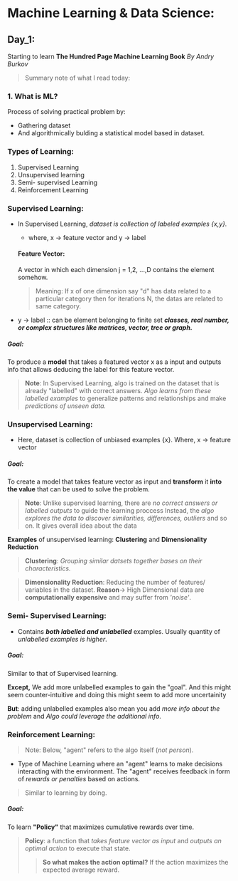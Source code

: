 <!--
title: Machine Learning & Data Science (XDays)
author: Firoj Paudel
Last_Updated: 2024-01-29
-->

# Machine Learning & Data Science:

## Day_1: 
Starting to learn **The Hundred Page Machine Learning Book** _By Andry Burkov_ 

> Summary note of what I read today: 

### 1. **What is ML?**
Process of solving practical problem by: 
  - Gathering dataset
  - And algorithmically bulding a statistical model based in dataset.

### Types of Learning: 
   1. Supervised Learning
   2. Unsupervised learning
   3. Semi- supervised Learning 
   4. Reinforcement Learning 

   ### Supervised Learning:
   - In Supervised Learning, _dataset is collection of labeled examples {x,y}._
     - where, x -> feature vector and y -> label

     #### Feature Vector: 
     A vector in which each dimension j = 1,2, ...,D contains the element somehow.
     > Meaning: If x of one dimension say "d" has data related to a particular category then for iterations N, the datas are related to same category.  
   - y -> label :: can be element belonging to finite set _**classes, real number, or complex structures like matrices, vector, tree or graph.**_

   ##### Goal: 
   To produce a **model** that takes a featured vector x as a input and outputs info that allows deducing the label for this feature vector. 
  

  > **Note**: In Supervised Learning, algo is trained on the dataset that is already "labelled" with correct answers. 
              _Algo learns from these labelled examples_ to generalize patterns and relationships and make _predictions of unseen data._

  ### Unsupervised Learning: 
   - Here, dataset is collection of unbiased examples {x}. Where, x -> feature vector

   ##### Goal:
   To create a model that takes feature vector as input and **transform** it **into the value** that can be used to solve the problem. 

  > **Note**: Unlike supervised learning, there are _no correct answers or labelled outputs_ to guide the learning proccess
  Instead, the _algo explores the data to discover similarities, differences, outliers_ and so on. It gives overall idea about the data 

  **Examples** of unsupervised learning: **Clustering** and **Dimensionality Reduction**

  > **Clustering**: _Grouping similar datsets together bases on their characteristics._

  > **Dimensionality Reduction**: Reducing the number of features/ variables in the dataset. 
  **Reason**-> High Dimensional data are **computationally expensive** and may suffer from _'noise'_.

  ### Semi- Supervised Learning: 
  - Contains _**both labelled and unlabelled**_ examples. Usually quantity of _unlabelled examples is higher_. 

  ##### Goal:
  Similar to that of Supervised learning. 

  **Except,** We add more unlabelled examples to gain the "goal". 
  And this might seem counter-intuitive and doing this might seem to add more uncertainity

  **But**: adding unlabelled examples also mean you add _more info about the problem_ and _Algo could leverage the additional info_. 

  ### Reinforcement Learning:
  > Note: Below, "agent" refers to the algo itself (_not person_).

  - Type of Machine Learning where an "agent" learns to make decisions interacting with the environment. The "agent" receives feedback in form of _rewards or penalties_ based on actions. 

  > Similar to learning by doing.

  ##### Goal:
  To learn **"Policy"** that maximizes cumulative rewards over time.

  > **Policy**: a function that _takes feature vector as input_ and _outputs an optimal action_ to execute that state.
  >> **So what makes the action optimal?** If the action maximizes the expected average reward. 




